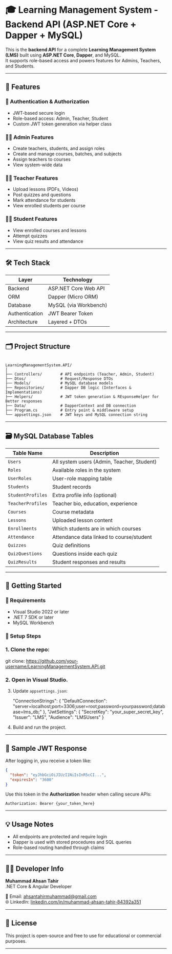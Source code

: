# 🎓 Learning Management System - Backend API (ASP.NET Core + Dapper + MySQL)

This is the **backend API** for a complete **Learning Management System (LMS)** built using **ASP.NET Core**, **Dapper**, and MySQL.  
It supports role-based access and powers features for Admins, Teachers, and Students.

---

## 📌 Features

### 🔐 Authentication & Authorization
- JWT-based secure login
- Role-based access: Admin, Teacher, Student
- Custom JWT token generation via helper class

### 👨‍💼 Admin Features
- Create teachers, students, and assign roles
- Create and manage courses, batches, and subjects
- Assign teachers to courses
- View system-wide data

### 👩‍🏫 Teacher Features
- Upload lessons (PDFs, Videos)
- Post quizzes and questions
- Mark attendance for students
- View enrolled students per course

### 👨‍🎓 Student Features
- View enrolled courses and lessons
- Attempt quizzes
- View quiz results and attendance

---

## 🛠️ Tech Stack

| Layer         | Technology               |
|---------------|---------------------------|
| Backend       | ASP.NET Core Web API      |
| ORM           | Dapper (Micro ORM)        |
| Database      | MySQL (via Workbench) |
| Authentication| JWT Bearer Token          |
| Architecture  | Layered + DTOs            |

---

## 🗂️ Project Structure

```

LearningManagementSystem.API/
│
├── Controllers/        # API endpoints (Teacher, Admin, Student)
├── Dtos/               # Request/Response DTOs
├── Models/             # MySQL database models
├── Repositories/       # Dapper DB logic (Interfaces & Implementations)
├── Helpers/            # JWT token generation & REsponseHelper for Better responses
├── Data/               # DapperContext and DB connection
├── Program.cs          # Entry point & middleware setup
└── appsettings.json    # JWT keys and MySQL connection string

````

---

## 🗃️ MySQL Database Tables

| Table Name            | Description |
|-----------------------|-------------|
| `Users`               | All system users (Admin, Teacher, Student) |
| `Roles`               | Available roles in the system |
| `UserRoles`           | User-role mapping table |
| `Students`            | Student records |
| `StudentProfiles`     | Extra profile info (optional) |
| `TeacherProfiles`     | Teacher bio, education, experience |
| `Courses`             | Course metadata |
| `Lessons`             | Uploaded lesson content |
| `Enrollments`         | Which students are in which courses |
| `Attendance`          | Attendance data linked to course/student |
| `Quizzes`             | Quiz definitions |
| `QuizQuestions`       | Questions inside each quiz |
| `QuizResults`         | Student responses and results |

---

## 🚀 Getting Started

### 🔧 Requirements
- Visual Studio 2022 or later
- .NET 7 SDK or later
- MySQL Workbench

### 🧰 Setup Steps

### 1. Clone the repo:
   
   git clone: https://github.com/your-username/LearningManagementSystem.API.git
   

### 2. Open in Visual Studio.

3. Update `appsettings.json`:

   "ConnectionStrings": {
  "DefaultConnection": "server=localhost;port=3306;user=root;password=yourpassword;database=lms_db;"
},
"JwtSettings": {
  "SecretKey": "your_super_secret_key",
  "Issuer": "LMS",
  "Audience": "LMSUsers"
}


4. Build and run the project.

---

## 🔐 Sample JWT Response

After logging in, you receive a token like:

```json
{
  "token": "eyJhbGciOiJIUzI1NiIsInR5cCI...",
  "expiresIn": "3600"
}
```

Use this token in the **Authorization** header when calling secure APIs:

```
Authorization: Bearer {your_token_here}
```

---

## 💡 Usage Notes

* All endpoints are protected and require login
* Dapper is used with stored procedures and SQL queries
* Role-based routing handled through claims

---

## 👨‍💻 Developer Info

**Muhammad Ahsan Tahir**  
.NET Core & Angular Developer  

📧 Email: [ahsantahirmuhammad@gmail.com](mailto:ahsantahirmuhammad@gmail.com)  
🌐 LinkedIn: [linkedin.com/in/muhammad-ahsan-tahir-84392a351](https://www.linkedin.com/in/muhammad-ahsan-tahir-84392a351)

---

## 📄 License

This project is open-source and free to use for educational or commercial purposes.

---
